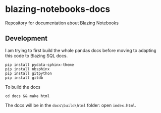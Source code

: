 # blazing-notebooks-docs
Repository for documentation about Blazing Notebooks

## Development

I am trying to first build the whole pandas docs before moving to adapting this code to Blazing SQL docs.

```
pip install pydata-sphinx-theme
pip install nbsphinx
pip install gitpython
pip install gitdb
```

To build the docs

```
cd docs && make html
```

The docs will be in the `docs\build\html` folder: open `index.html`.